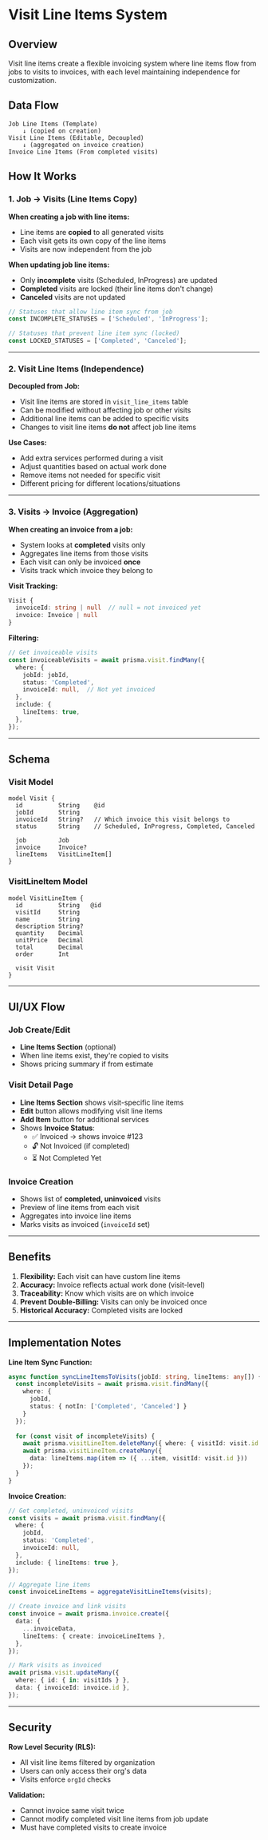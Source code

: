 # Visit Line Items System

## Overview

Visit line items create a flexible invoicing system where line items flow from jobs to visits to invoices, with each level maintaining independence for customization.

## Data Flow

```
Job Line Items (Template)
    ↓ (copied on creation)
Visit Line Items (Editable, Decoupled)
    ↓ (aggregated on invoice creation)
Invoice Line Items (From completed visits)
```

## How It Works

### 1. Job → Visits (Line Items Copy)

**When creating a job with line items:**
- Line items are **copied** to all generated visits
- Each visit gets its own copy of the line items
- Visits are now independent from the job

**When updating job line items:**
- Only **incomplete** visits (Scheduled, InProgress) are updated
- **Completed** visits are locked (their line items don't change)
- **Canceled** visits are not updated

```typescript
// Statuses that allow line item sync from job
const INCOMPLETE_STATUSES = ['Scheduled', 'InProgress'];

// Statuses that prevent line item sync (locked)
const LOCKED_STATUSES = ['Completed', 'Canceled'];
```

---

### 2. Visit Line Items (Independence)

**Decoupled from Job:**
- Visit line items are stored in `visit_line_items` table
- Can be modified without affecting job or other visits
- Additional line items can be added to specific visits
- Changes to visit line items **do not** affect job line items

**Use Cases:**
- Add extra services performed during a visit
- Adjust quantities based on actual work done
- Remove items not needed for specific visit
- Different pricing for different locations/situations

---

### 3. Visits → Invoice (Aggregation)

**When creating an invoice from a job:**
- System looks at **completed** visits only
- Aggregates line items from those visits
- Each visit can only be invoiced **once**
- Visits track which invoice they belong to

**Visit Tracking:**
```typescript
Visit {
  invoiceId: string | null  // null = not invoiced yet
  invoice: Invoice | null
}
```

**Filtering:**
```typescript
// Get invoiceable visits
const invoiceableVisits = await prisma.visit.findMany({
  where: {
    jobId: jobId,
    status: 'Completed',
    invoiceId: null,  // Not yet invoiced
  },
  include: {
    lineItems: true,
  },
});
```

---

## Schema

### Visit Model
```prisma
model Visit {
  id          String    @id
  jobId       String
  invoiceId   String?   // Which invoice this visit belongs to
  status      String    // Scheduled, InProgress, Completed, Canceled
  
  job         Job
  invoice     Invoice?
  lineItems   VisitLineItem[]
}
```

### VisitLineItem Model
```prisma
model VisitLineItem {
  id          String   @id
  visitId     String
  name        String
  description String?
  quantity    Decimal
  unitPrice   Decimal
  total       Decimal
  order       Int
  
  visit Visit
}
```

---

## UI/UX Flow

### Job Create/Edit
- **Line Items Section** (optional)
- When line items exist, they're copied to visits
- Shows pricing summary if from estimate

### Visit Detail Page
- **Line Items Section** shows visit-specific line items
- **Edit** button allows modifying visit line items
- **Add Item** button for additional services
- Shows **Invoice Status**:
  - ✅ Invoiced → shows invoice #123
  - 🔓 Not Invoiced (if completed)
  - ⏳ Not Completed Yet

### Invoice Creation
- Shows list of **completed, uninvoiced** visits
- Preview of line items from each visit
- Aggregates into invoice line items
- Marks visits as invoiced (`invoiceId` set)

---

## Benefits

1. **Flexibility:** Each visit can have custom line items
2. **Accuracy:** Invoice reflects actual work done (visit-level)
3. **Traceability:** Know which visits are on which invoice
4. **Prevent Double-Billing:** Visits can only be invoiced once
5. **Historical Accuracy:** Completed visits are locked

---

## Implementation Notes

**Line Item Sync Function:**
```typescript
async function syncLineItemsToVisits(jobId: string, lineItems: any[]) {
  const incompleteVisits = await prisma.visit.findMany({
    where: {
      jobId,
      status: { notIn: ['Completed', 'Canceled'] }
    }
  });
  
  for (const visit of incompleteVisits) {
    await prisma.visitLineItem.deleteMany({ where: { visitId: visit.id } });
    await prisma.visitLineItem.createMany({
      data: lineItems.map(item => ({ ...item, visitId: visit.id }))
    });
  }
}
```

**Invoice Creation:**
```typescript
// Get completed, uninvoiced visits
const visits = await prisma.visit.findMany({
  where: {
    jobId,
    status: 'Completed',
    invoiceId: null,
  },
  include: { lineItems: true },
});

// Aggregate line items
const invoiceLineItems = aggregateVisitLineItems(visits);

// Create invoice and link visits
const invoice = await prisma.invoice.create({
  data: {
    ...invoiceData,
    lineItems: { create: invoiceLineItems },
  },
});

// Mark visits as invoiced
await prisma.visit.updateMany({
  where: { id: { in: visitIds } },
  data: { invoiceId: invoice.id },
});
```

---

## Security

**Row Level Security (RLS):**
- All visit line items filtered by organization
- Users can only access their org's data
- Visits enforce `orgId` checks

**Validation:**
- Cannot invoice same visit twice
- Cannot modify completed visit line items from job update
- Must have completed visits to create invoice

